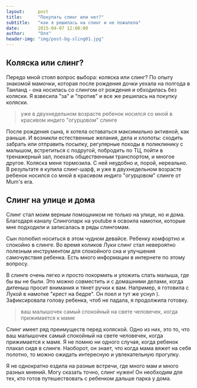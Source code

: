 ```yaml
---
layout:     post
title:      "Покупать слинг или нет?"
subtitle:   "как я решилась на слинг и не пожалела"
date:       2015-04-07 12:00:00
author:     "Оля"
header-img: "img/post-bg-sling01.jpg"
---
```


Коляска или слинг?
--------

Передо мной стоял вопрос выбора: коляска или слинг? По опыту знакомой мамочки, которая после рождения дочки уехала на полгода в Таиланд - она носилась со слингом от рождения и обходилась без коляски. Я взвесила "за" и "против" и все же решилась на покупку коляски.

> уже в двухнедельном возрасте ребенок носился со мной в красивом индиго "огурцовом" слинге

После рождения сына, я хотела оставаться максимально активной, как раньше. И возникли естественные желания, дела и хлопоты: сходить забрать или отправить посылку, регулярные походы в поликлинику с малышом, встретиться с подругой, побродить по ТЦ, пойти в тренажерный зал, поехать общественным транспортом, и многое другое. Коляска меня тормозила. С ней неудобно и, порой, нереально. В результате я купила слинг-шарф, и уже в двухнедельном возрасте ребенок носился со мной в красивом индиго "огурцовом" слинге от Mum's era.

Слинг на улице и дома
--------

Слинг стал моим верным помощником не только на улице, но и дома. Благодаря каналу Слингопарк на youtube я освоила намотки, которые мне подходили и записалась в ряды слингомам.

Сын полюбил носиться в этом чудном девайсе. Ребенку комфортно и спокойно в слинге. Во время коликов Луки слинг стал невероятно полезным инструментом для спокойного сна и улучшения самочувствия ребенка. Есть много информации в интернете по этому вопросу.

В слинге очень легко и просто покормить и уложить спать малыша, где бы вы не были. Это можно совместить и с домашними делами, когда дитеныш просит внимания и тянет ручки к вам. Например, я готовила с Лукой в намотке "крест на бедре". Он поел и тут же уснул ). Зафиксировала голову ребенка, чтоб не падала, я продолжила готовку.

> ваш малышочек самый спокойный на свете человечек, когда прижимается к маме

Слинг имеет ряд преимуществ перед коляской. Одно из них, это то, что ваш малышочек самый спокойный на свете человечек, когда прижимается к маме. Я не помню ни одного случая, когда ребенок плакал сидя в слинге. Наоборот, он знает, что когда мама вяжет на себя полотно, то можно ожидать интересную и увлекательную прогулку.

Я не однократно ездила на разные встречи, где много мам и много разных мнений. Могу сказать точно, слинг нужен! Он необходим для тех, кто готов путешествовать с ребенком дальше парка у дома.
